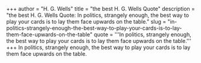 +++
author = "H. G. Wells"
title = "the best H. G. Wells Quote"
description = "the best H. G. Wells Quote: In politics, strangely enough, the best way to play your cards is to lay them face upwards on the table."
slug = "in-politics-strangely-enough-the-best-way-to-play-your-cards-is-to-lay-them-face-upwards-on-the-table"
quote = '''In politics, strangely enough, the best way to play your cards is to lay them face upwards on the table.'''
+++
In politics, strangely enough, the best way to play your cards is to lay them face upwards on the table.
